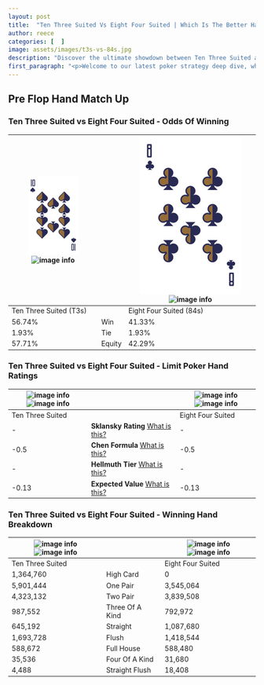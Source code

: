 ```yaml
---
layout: post
title:  "Ten Three Suited Vs Eight Four Suited | Which Is The Better Hand In Poker? A Complete Guide"
author: reece
categories: [  ]
image: assets/images/t3s-vs-84s.jpg
description: "Discover the ultimate showdown between Ten Three Suited and Eight Four Suited in poker! Uncover the odds, strategies, and scenarios where one hand triumphs over the other. Get ready to up your poker game with this thrilling analysis."
first_paragraph: "<p>Welcome to our latest poker strategy deep dive, where we're pitting two distinct hands against each other in a high-stakes showdown: Ten Three Suited vs Eight Four Suited.</p><p>In the dynamic world of poker, every decision counts, and knowing which hand holds the upper hand is key to your success at the table.</p><p>In this article, we'll dissect these two hands, explore the scenarios where one dominates the other, and equip you with the knowledge to make strategic choices that can tip the odds in your favor.</p><p>Get ready to unravel the intriguing dynamics of these poker hands and elevate your game to new heights.</p>"
---
```




[comment]: # (sp0)

## Pre Flop Hand Match Up

<div class="table hand-ratings" markdown="1"> 



### Ten Three Suited vs Eight Four Suited - Odds Of Winning


    
| ![image info](assets/images/hand1/T.png) ![image info](assets/images/hand1/3s.png) |  | ![image info](assets/images/hand2/8.png) ![image info](assets/images/hand2/4s.png) |
| -------- | -------- | -------- |
| Ten Three Suited (T3s) |  | Eight Four Suited (84s) |
| 56.74% | Win | 41.33% |
| 1.93% | Tie | 1.93% |
| 57.71% | Equity | 42.29% |




[comment]: # (sp1)



### Ten Three Suited vs Eight Four Suited - Limit Poker Hand Ratings


    
| ![image info](https://www.riverpairs.com/assets/images/hand1/T.png) ![image info](https://www.riverpairs.com/assets/images/hand1/3s.png) |  | ![image info](https://www.riverpairs.com/assets/images/hand2/8.png) ![image info](https://www.riverpairs.com/assets/images/hand2/4s.png) |
| -------- | -------- | -------- |
| Ten Three Suited |  | Eight Four Suited |
| - | **Sklansky Rating** [What is this?](/sklansky-rating-explained) | - |
| -0.5 | **Chen Formula** [What is this?](/chen-formula-explained) | -0.5 |
| - | **Hellmuth Tier** [What is this?](/Hellmuth-tier-explained) | - |
| -0.13 | **Expected Value** [What is this?](/expected-value-explained) | -0.13 |




[comment]: # (sp2)



### Ten Three Suited vs Eight Four Suited - Winning Hand Breakdown


    
| ![image info](https://www.riverpairs.com/assets/images/hand1/T.png) ![image info](https://www.riverpairs.com/assets/images/hand1/3s.png) |  | ![image info](https://www.riverpairs.com/assets/images/hand2/8.png) ![image info](https://www.riverpairs.com/assets/images/hand2/4s.png) |
| -------- | -------- | -------- |
| Ten Three Suited |  | Eight Four Suited |
| 1,364,760 | High Card | 0 |
| 5,901,444 | One Pair | 3,545,064 |
| 4,323,132 | Two Pair | 3,839,508 |
| 987,552 | Three Of A Kind | 792,972 |
| 645,192 | Straight | 1,087,680 |
| 1,693,728 | Flush | 1,418,544 |
| 588,672 | Full House | 588,480 |
| 35,536 | Four Of A Kind | 31,680 |
| 4,488 | Straight Flush | 18,408 |




[comment]: # (sp3)



</div>

[comment]: # (sp4)



[comment]: # (sp5)

